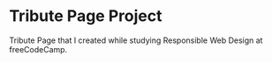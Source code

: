 # Tribute Page Project
Tribute Page that I created while studying Responsible Web Design at freeCodeCamp.
